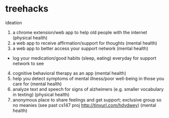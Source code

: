 # treehacks

ideation
1) a chrome extension/web app to help old people with the internet (physical health)
2) a web app to receive affirmation/support for thoughts (mental health)
3) a web app to better access your support network (mental health)
- log your medication/good habits (sleep, eating) everyday for support network to see
4) cognitive behavioral therapy as an app (mental health)
5) help you detect symptoms of mental illness/poor well-being in those you care for (mental health)
6) analyze text and speech for signs of alzheimers (e.g. smaller vocabulary in texting) (physical health)
7) anonymous place to share feelings and get support; exclusive group so no meanies (see past cs147 proj http://tinyurl.com/hdydwey) (mental health)

